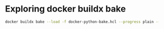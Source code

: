 # Exploring docker buildx bake

```bash
docker buildx bake --load -f docker-python-bake.hcl --progress plain --no-cache
```
